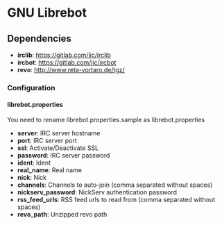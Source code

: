 # GNU Librebot

## Dependencies
* **irclib**: https://gitlab.com/jic/irclib
* **ircbot**: https://gitlab.com/jic/ircbot
* **revo**: http://www.reta-vortaro.de/tgz/

### Configuration
#### librebot.properties
You need to rename librebot.properties.sample as librebot.properties

* **server**: IRC server hostname
* **port**: IRC server port
* **ssl**: Activate/Deactivate SSL
* **password**: IRC server password
* **ident**: Ident
* **real_name**: Real name
* **nick**: Nick
* **channels**: Channels to auto-join (comma separated without spaces)
* **nickserv_password**: NickServ authentication password
* **rss_feed_urls**: RSS feed urls to read from (comma separated without spaces)
* **revo_path**: Unzipped revo path
